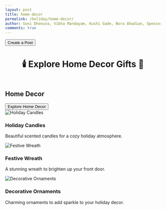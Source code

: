 ```yaml
---
layout: post
title: home-decor
permalink: /holiday/home-decor/
author: Soni Dhenuva, Vibha Mandayam, Kushi Gade, Nora Ahadian, Spencer Lyons
comments: true
---
```


<!-- Button to trigger the form display -->
<button id="showFormButton">Create a Post</button>

<!-- New Post Form (hidden initially) -->
<div class="post-form-container" id="post-form" style="display: none;">
  <h2>Create a Post</h2>
  <form id="postForm">
    <label for="title">Gift Recommendation Title:</label>
    <input type="text" id="title" name="title" required>
    <p></p>
    <label for="comment">Comment:</label>
    <textarea id="comment" name="comment" required></textarea>
    <!-- Dropdown for Age Range Selection -->
    <label for="age-range-select">Age Range:</label>
    <select id="age-range-select" name="age-range">
      <option value="Teenage Girls">Teenage Girls (11-15)</option>
      <option value="Teenage Boys">Teenage Boys (11-15)</option>
      <option value="Toddlers">Toddlers</option>
      <option value="Adults">Adults</option>
    </select>
    <button type="submit">Add Post</button>
  </form>
</div>

<!-- Embedded JavaScript -->
<script>
  document.getElementById('showFormButton').addEventListener('click', function() {
    const formContainer = document.getElementById('post-form');
    formContainer.style.display = 'block';  // Show the form
  });
</script>

<!DOCTYPE html>
<html lang="en">
<script>
    /* General Page Styles */
    const style = document.createElement('style');
    style.innerHTML = `
        body {
            font-family: Arial, sans-serif;
            background: #111;
            color: #fff;
            margin: 0;
            padding: 0;
            text-align: center;
        }
        header h1 {
            font-size: 2.5em;
            margin: 20px 0;
            background: rgba(0, 0, 0, 0.6);
            padding: 10px 20px;
            border-radius: 10px;
        }
        .category-box {
            display: inline-block;
            width: 200px;
            margin: 20px;
            padding: 20px;
            background: #222;
            border-radius: 10px;
            text-align: center;
            transition: transform 0.2s, box-shadow 0.2s;
        }
        .category-box:hover {
            transform: scale(1.05);
            box-shadow: 0 10px 20px rgba(0, 0, 0, 0.5);
        }
        .category-box h2 {
            font-size: 1.5em;
            margin-bottom: 15px;
        }
        .category-box button {
            background: #fff;
            color: #000;
            border: 1px solid #555;
            padding: 10px 15px;
            font-size: 1em;
            border-radius: 5px;
            cursor: pointer;
            transition: all 0.3s;
        }
        .category-box button:hover {
            background: #008080;
            color: #fff;
            border-color: #008080;
        }
        .product-list {
            display: none; 
            grid-template-columns: repeat(auto-fit, minmax(200px, 1fr));
            gap: 20px;
            margin: 20px auto;
            padding: 20px;
            max-width: 800px;
        }
        .product {
            background: rgba(255, 255, 255, 0.9);
            border-radius: 10px;
            padding: 15px;
            text-align: center;
            transition: transform 0.2s, box-shadow 0.2s;
        }
        .product img {
            max-width: 100%;
            border-radius: 10px;
            margin-bottom: 10px;
        }
        .product h3 {
            font-size: 1.2em;
            color: #333;
        }
        .product p {
            font-size: 0.9em;
            color: #555;
        }
        .product:hover {
            transform: scale(1.05);
            box-shadow: 0 5px 15px rgba(0, 0, 0, 0.3);
        }
        .active {
            display: grid;
        }
    `;
    document.head.appendChild(style);
</script>
<script>
    function toggleHomeDecorProducts() {
        const homeDecorProducts = document.getElementById("home-decor-products");
        if (homeDecorProducts.style.display === "none" || homeDecorProducts.style.display === "") {
            homeDecorProducts.style.display = "grid";
        } else {
            homeDecorProducts.style.display = "none";
        }
    }
</script>
<div>
    <header>
        <h1>🕯️ Explore Home Decor Gifts 🎄</h1>
    </header>
    <div class="category-box">
        <h2>Home Decor</h2>
        <button onclick="toggleHomeDecorProducts()">Explore Home Decor</button>
    </div>
    <div id="home-decor-products" class="product-list">
        <div class="product">
            <img src="{{site.baseurl}}/images/holiday candles.jpeg" alt="Holiday Candles">
            <h3>Holiday Candles</h3>
            <p>Beautiful scented candles for a cozy holiday atmosphere.</p>
        </div>
        <div class="product">
            <img src="{{site.baseurl}}/images/festive wreath.jpeg" alt="Festive Wreath">
            <h3>Festive Wreath</h3>
            <p>A stunning wreath to brighten up your front door.</p>
        </div>
        <div class="product">
            <img src="{{site.baseurl}}/images/decorative ornaments.jpeg" alt="Decorative Ornaments">
            <h3>Decorative Ornaments</h3>
            <p>Charming ornaments to add sparkle to your holiday decor.</p>
        </div>
    </div>
</div>
